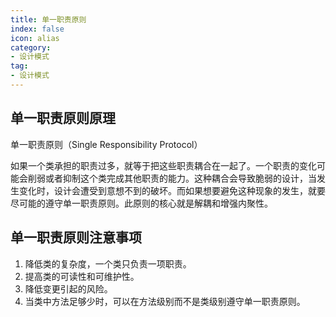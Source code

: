 ```yaml
---
title: 单一职责原则
index: false
icon: alias
category:
- 设计模式
tag:
- 设计模式
---
```


## 单一职责原则原理

单一职责原则（Single Responsibility Protocol）

如果一个类承担的职责过多，就等于把这些职责耦合在一起了。一个职责的变化可能会削弱或者抑制这个类完成其他职责的能力。这种耦合会导致脆弱的设计，当发生变化时，设计会遭受到意想不到的破坏。而如果想要避免这种现象的发生，就要尽可能的遵守单一职责原则。此原则的核心就是解耦和增强内聚性。
## 单一职责原则注意事项
1. 降低类的复杂度，一个类只负责一项职责。
2. 提高类的可读性和可维护性。
3. 降低变更引起的风险。
4. 当类中方法足够少时，可以在方法级别而不是类级别遵守单一职责原则。
